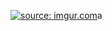 <a href="https://imgur.com/RFw15Ia"><img src="https://i.imgur.com/RFw15Ia.png" title="source: imgur.com" /></a>a
